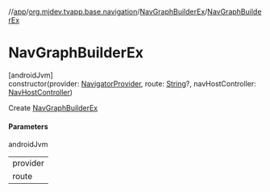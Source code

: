 //[app](../../../index.md)/[org.mjdev.tvapp.base.navigation](../index.md)/[NavGraphBuilderEx](index.md)/[NavGraphBuilderEx](-nav-graph-builder-ex.md)

# NavGraphBuilderEx

[androidJvm]\
constructor(provider: [NavigatorProvider](https://developer.android.com/reference/kotlin/androidx/navigation/NavigatorProvider.html), route: [String](https://kotlinlang.org/api/latest/jvm/stdlib/kotlin/-string/index.html)?, navHostController: [NavHostController](https://developer.android.com/reference/kotlin/androidx/navigation/NavHostController.html))

Create [NavGraphBuilderEx](index.md)

#### Parameters

androidJvm

| |
|---|
| provider |
| route |
